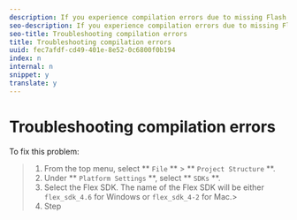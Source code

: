 ```yaml
---
description: If you experience compilation errors due to missing Flash library classes, such as flash.events.Event, it is possible that IntelliJ IDEA is building with the wrong playerglobal.swc, even though the project configuration is correct.
seo-description: If you experience compilation errors due to missing Flash library classes, such as flash.events.Event, it is possible that IntelliJ IDEA is building with the wrong playerglobal.swc, even though the project configuration is correct.
seo-title: Troubleshooting compilation errors
title: Troubleshooting compilation errors
uuid: fec7afdf-cd49-401e-8e52-0c6800f0b194
index: n
internal: n
snippet: y
translate: y
---
```


# Troubleshooting compilation errors

To fix this problem:

>1. From the top menu, select ** `File` ** &gt; ** `Project Structure` **.
>1. Under ** `Platform Settings` **, select ** `SDKs` **.
>1. Select the Flex SDK.
>   The name of the Flex SDK will be either `flex_sdk_4.6` for Windows or `flex_sdk_4-2` for Mac.>
>1. Step

